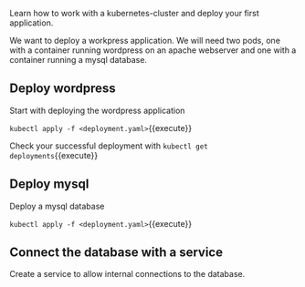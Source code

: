 Learn how to work with a kubernetes-cluster and deploy your first application.

We want to deploy a workpress application. 
We will need two pods, one with a container running wordpress on an apache webserver and one with a container running a mysql database. 

## Deploy wordpress

Start with deploying the wordpress application

`kubectl apply -f <deployment.yaml>`{{execute}}

Check your successful deployment with 
`kubectl get deployments`{{execute}}

## Deploy mysql

Deploy a mysql database 

`kubectl apply -f <deployment.yaml>`{{execute}}

## Connect the database with a service

Create a service to allow internal connections to the database.